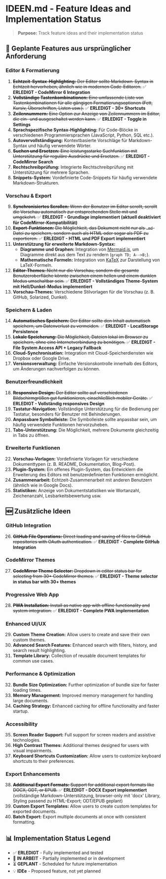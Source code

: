 # IDEEN.md - Feature Ideas and Implementation Status

> **Purpose:** Track feature ideas and their implementation status

## 🎯 Geplante Features aus ursprünglicher Anforderung

### Editor & Formatierung

1.  ~~**Echtzeit-Syntax-Highlighting:** Der Editor sollte Markdown-Syntax in Echtzeit hervorheben, ähnlich wie in modernen Code-Editoren.~~ ✅ **ERLEDIGT - CodeMirror 6 Integration**
2.  ~~**Vollständige Tastenkombinationen:** Eine umfassende Liste von Tastenkombinationen für alle gängigen Formatierungsoptionen (Fett, Kursiv, Überschriften, Listen usw.).~~ ✅ **ERLEDIGT - 30+ Shortcuts**
3.  ~~**Zeilennummern:** Eine Option zur Anzeige von Zeilennummern im Editor, die ein- und ausgeschaltet werden kann.~~ ✅ **ERLEDIGT - Toggle in Settings**
4.  **Sprachspezifische Syntax-Highlighting:** Für Code-Blöcke in verschiedenen Programmiersprachen (JavaScript, Python, SQL etc.).
5.  **Autovervollständigung:** Kontextbasierte Vorschläge für Markdown-Syntax und häufig verwendete Wörter.
6.  ~~**Suchen und Ersetzen:** Eine leistungsstarke Suchfunktion mit Unterstützung für reguläre Ausdrücke und Ersetzen.~~ ✅ **ERLEDIGT - CodeMirror Search**
7.  **Rechtschreibprüfung:** Integrierte Rechtschreibprüfung mit Unterstützung für mehrere Sprachen.
8.  **Snippets-System:** Vordefinierte Code-Snippets für häufig verwendete Markdown-Strukturen.

### Vorschau & Export

9.  ~~**Synchronisiertes Scrollen:** Wenn der Benutzer im Editor scrollt, scrollt die Vorschau automatisch zur entsprechenden Stelle mit und umgekehrt.~~ ✅ **ERLEDIGT - Grundlage implementiert (aktuell deaktiviert für CodeMirror-Kompatibilität)**
10. ~~**Export-Funktionen:** Die Möglichkeit, das Dokument nicht nur als `.md`-Datei zu speichern, sondern auch als HTML oder sogar als PDF zu exportieren.~~ ✅ **ERLEDIGT - HTML und PDF Export implementiert**
11. **Unterstützung für erweiterte Markdown-Syntax:**
    *   **Diagramme und Graphen:** Integration von [Mermaid.js](https://mermaid.js.org/), um Diagramme direkt aus dem Text zu rendern (`graph TD; A-->B;`).
    *   **Mathematische Formeln:** Integration von [KaTeX](https://katex.org/) zur Darstellung von LaTeX-Formeln.
12. ~~**Editor-Themes:** Nicht nur die Vorschau, sondern die gesamte Benutzeroberfläche könnte zwischen einem hellen und einem dunklen Modus umschaltbar sein.~~ ✅ **ERLEDIGT - Vollständiges Theme-System mit Hell/Dunkel-Modus implementiert**
13. **Vorschau-Themes:** Verschiedene Stilvorlagen für die Vorschau (z. B. GitHub, Solarized, Dunkel).

### Speichern & Laden

14. ~~**Automatisches Speichern:** Der Editor sollte den Inhalt automatisch speichern, um Datenverlust zu vermeiden.~~ ✅ **ERLEDIGT - LocalStorage Persistence**
15. ~~**Lokale Speicherung:** Die Möglichkeit, Dateien lokal im Browser zu speichern, ohne eine Internetverbindung zu benötigen.~~ ✅ **ERLEDIGT - File System Access API + Legacy Fallback**
16. **Cloud-Synchronisation:** Integration mit Cloud-Speicherdiensten wie Dropbox oder Google Drive.
17. **Versionsverwaltung:** Einfache Versionskontrolle innerhalb des Editors, um Änderungen nachverfolgen zu können.

### Benutzerfreundlichkeit

18. ~~**Responsive Design:** Der Editor sollte auf verschiedenen Bildschirmgrößen gut funktionieren, einschließlich mobiler Geräte.~~ ✅ **ERLEDIGT - Vollständig responsives Design**
19. **Tastatur-Navigation:** Vollständige Unterstützung für die Bedienung per Tastatur, besonders für Benutzer mit Behinderungen.
20. **Anpassbare Symbolleiste:** Die Symbolleiste sollte anpassbar sein, um häufig verwendete Funktionen hervorzuheben.
21. **Tabs-Unterstützung:** Die Möglichkeit, mehrere Dokumente gleichzeitig in Tabs zu öffnen.

### Erweiterte Funktionen

22. **Vorschau-Vorlagen:** Vordefinierte Vorlagen für verschiedene Dokumenttypen (z. B. README, Dokumentation, Blog-Post).
23. **Plugin-System:** Ein offenes Plugin-System, das Entwicklern die Erweiterung des Editors mit benutzerdefinierten Funktionen ermöglicht.
24. **Zusammenarbeit:** Echtzeit-Zusammenarbeit mit anderen Benutzern (ähnlich wie in Google Docs).
25. **Statistiken:** Anzeige von Dokumentstatistiken wie Wortanzahl, Zeichenanzahl, Lesbarkeitsbewertung usw.

## 🆕 Zusätzliche Ideen

### GitHub Integration
26. ~~**GitHub File Operations:** Direct loading and saving of files to GitHub repositories with OAuth authentication.~~ ✅ **ERLEDIGT - Complete GitHub Integration**

### CodeMirror Themes
27. ~~**CodeMirror Theme Selector:** Dropdown in editor status bar for selecting from 30+ CodeMirror themes.~~ ✅ **ERLEDIGT - Theme selector in status bar with 30+ themes**

### Progressive Web App
28. ~~**PWA Installation:** Install as native app with offline functionality and system integration.~~ ✅ **ERLEDIGT - Complete PWA implementation**

### Enhanced UI/UX
29. **Custom Theme Creation:** Allow users to create and save their own custom themes.
30. **Advanced Search Features:** Enhanced search with filters, history, and search result highlighting.
31. **Template Library:** Collection of reusable document templates for common use cases.

### Performance & Optimization
32. **Bundle Size Optimization:** Further optimization of bundle size for faster loading times.
33. **Memory Management:** Improved memory management for handling large documents.
34. **Caching Strategy:** Enhanced caching for offline functionality and faster startup.

### Accessibility
35. **Screen Reader Support:** Full support for screen readers and assistive technologies.
36. **High Contrast Themes:** Additional themes designed for users with visual impairments.
37. **Keyboard Shortcuts Customization:** Allow users to customize keyboard shortcuts to their preferences.

### Export Enhancements
38. ~~**Additional Export Formats:** Support for additional export formats like DOCX, ODT, or EPUB.~~ ✅ **ERLEDIGT - DOCX Export implementiert** (vollständige Markdown-Unterstützung, browser-only mit 'docx' Library, Styling passend zu HTML-Export; ODT/EPUB geplant)
39. **Custom Export Templates:** Allow users to create custom templates for exported documents.
40. **Batch Export:** Export multiple documents at once with consistent formatting.

## 📊 Implementation Status Legend

- ✅ **ERLEDIGT** - Fully implemented and tested
- 🚧 **IN ARBEIT** - Partially implemented or in development
- ⏳ **GEPLANT** - Scheduled for future implementation
- 💡 **IDEe** - Proposed feature, not yet planned